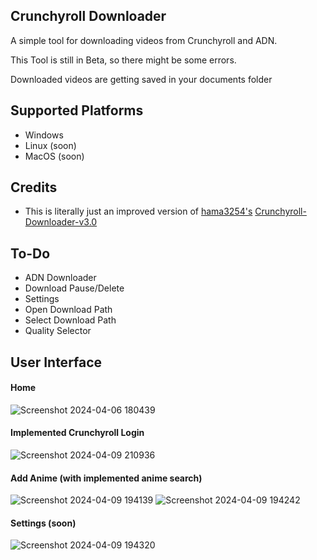 ## Crunchyroll Downloader
A simple tool for downloading videos from Crunchyroll and ADN.

This Tool is still in Beta, so there might be some errors.

Downloaded videos are getting saved in your documents folder
## Supported Platforms
- Windows
- Linux (soon)
- MacOS (soon)
## Credits
- This is literally just an improved version of [hama3254's](https://github.com/hama3254/Crunchyroll-Downloader-v3.0) [Crunchyroll-Downloader-v3.0](https://github.com/hama3254/Crunchyroll-Downloader-v3.0)
## To-Do
- ADN Downloader
- Download Pause/Delete
- Settings
- Open Download Path
- Select Download Path
- Quality Selector
## User Interface
#### Home
![Screenshot 2024-04-06 180439](https://github.com/Junon401/CR-Downloader/assets/166554835/b45c5799-3716-49c9-8abf-5fc7c9fe08c9)
#### Implemented Crunchyroll Login
![Screenshot 2024-04-09 210936](https://github.com/Junon401/CR-Downloader/assets/166554835/fc3e8ff2-d9b8-437c-b4e9-aefa1e9edf0b)
#### Add Anime (with implemented anime search)
![Screenshot 2024-04-09 194139](https://github.com/Junon401/CR-Downloader/assets/166554835/975a6be4-01eb-4909-9db4-3f555541aa07)
![Screenshot 2024-04-09 194242](https://github.com/Junon401/CR-Downloader/assets/166554835/87ae1a60-ffd9-416c-aec9-02ab7dd2c829)
#### Settings (soon)
![Screenshot 2024-04-09 194320](https://github.com/Junon401/CR-Downloader/assets/166554835/23298a97-3d8b-4b30-8f0e-fdd7f73db3ba)
